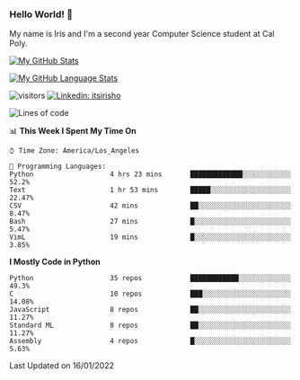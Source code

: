 ### Hello World! 👋

My name is Iris and I'm a second year Computer Science student at Cal Poly. 


[![My GitHub Stats](https://github-readme-stats.vercel.app/api?username=sleepyStick&show_icons=true&&count_private=true&include_all_commits=true&theme=buefy)]()

[![My GitHub Language Stats](https://github-readme-stats.vercel.app/api/top-langs/?username=sleepyStick&langs_count=5&theme=buefy)]()

![visitors](https://visitor-badge.glitch.me/badge?page_id=sleepyStick.sleepyStick)
[![Linkedin: itsirisho](https://img.shields.io/badge/-itsirisho-informational?style=flat-square&logo=Linkedin&logoColor=white&link=https://www.linkedin.com/in/itsirisho/)](https://www.linkedin.com/in/itsirisho/)

<!--START_SECTION:waka-->
![Lines of code](https://img.shields.io/badge/From%20Hello%20World%20I%27ve%20Written-13%20Million%20lines%20of%20code-blue)

📊 **This Week I Spent My Time On** 

```text
⌚︎ Time Zone: America/Los_Angeles

💬 Programming Languages: 
Python                   4 hrs 23 mins       █████████████░░░░░░░░░░░░   52.2% 
Text                     1 hr 53 mins        █████░░░░░░░░░░░░░░░░░░░░   22.47% 
CSV                      42 mins             ██░░░░░░░░░░░░░░░░░░░░░░░   8.47% 
Bash                     27 mins             █░░░░░░░░░░░░░░░░░░░░░░░░   5.47% 
VimL                     19 mins             █░░░░░░░░░░░░░░░░░░░░░░░░   3.85%

```

**I Mostly Code in Python** 

```text
Python                   35 repos            ████████████░░░░░░░░░░░░░   49.3% 
C                        10 repos            ███░░░░░░░░░░░░░░░░░░░░░░   14.08% 
JavaScript               8 repos             ██░░░░░░░░░░░░░░░░░░░░░░░   11.27% 
Standard ML              8 repos             ██░░░░░░░░░░░░░░░░░░░░░░░   11.27% 
Assembly                 4 repos             █░░░░░░░░░░░░░░░░░░░░░░░░   5.63%

```



 Last Updated on 16/01/2022
<!--END_SECTION:waka-->

<!--
**konanyuta/konanyuta** is a ✨ _special_ ✨ repository because its `README.md` (this file) appears on your GitHub profile.

Here are some ideas to get you started:

- 🔭 I’m currently working on ...
- 🌱 I’m currently learning ...
- 👯 I’m looking to collaborate on ...
- 🤔 I’m looking for help with ...
- 💬 Ask me about ...
- 📫 How to reach me: ...
- 😄 Pronouns: ...
- ⚡ Fun fact: ...
-->
